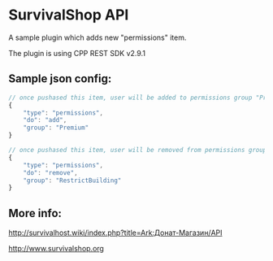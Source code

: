 # SurvivalShop API

A sample plugin which adds new "permissions" item.

The plugin is using CPP REST SDK v2.9.1

## Sample json config:

```javascript
// once pushased this item, user will be added to permissions group "Premium"
{
	"type": "permissions",
	"do": "add",
	"group": "Premium"
}
```

```javascript
// once pushased this item, user will be removed from permissions group "RestrictBuilding"
{
	"type": "permissions",
	"do": "remove",
	"group": "RestrictBuilding"
}
```

## More info:

http://survivalhost.wiki/index.php?title=Ark:Донат-Магазин/API

http://www.survivalshop.org